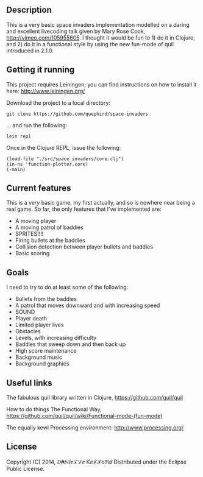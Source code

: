 ## Description

This is a very basic space invaders implementation modelled on a daring and  excellent livecoding talk given by Mary Rose Cook, http://vimeo.com/105955605. I thought it would be fun to 1) do it in Clojure, and 2) do it in a functional style by using the new fun-mode of quil introduced in 2.1.0.

## Getting it running

This project requires Leiningen; you can find instructions on how to install it here: http://www.leiningen.org/

Download the project to a local directory:

    git clone https://github.com/quephird/space-invaders

... and run the following:

    lein repl

Once in the Clojure REPL, issue the following:

    (load-file "./src/space_invaders/core.clj")
    (in-ns 'function-plotter.core)
    (-main)

## Current features

This is a _very_ basic game, my first actually, and so is nowhere near being a real game. So far, the only features that I've implemented are:

* A moving player
* A moving patrol of baddies
* SPRITES!!!!
* Firing bullets at the baddies
* Collision detection between player bullets and baddies
* Basic scoring

## Goals

I need to try to do at least some of the following:

* Bullets from the baddies
* A patrol that moves downward and with increasing speed
* SOUND
* Player death
* Limited player lives
* Obstacles
* Levels, with increasing difficulty
* Baddies that sweep down and then back up
* High score maintenance
* Background music
* Background graphics

## Useful links

The fabulous quil library written in Clojure, https://github.com/quil/quil 

How to do things The Functional Way, https://github.com/quil/quil/wiki/Functional-mode-(fun-mode)

The equally kewl Processing environment: http://www.processing.org/

## License

Copyright (C) 2014, ⅅ₳ℕⅈⅇℒℒⅇ Ƙⅇℱℱoℜⅆ Distributed under the Eclipse Public License.